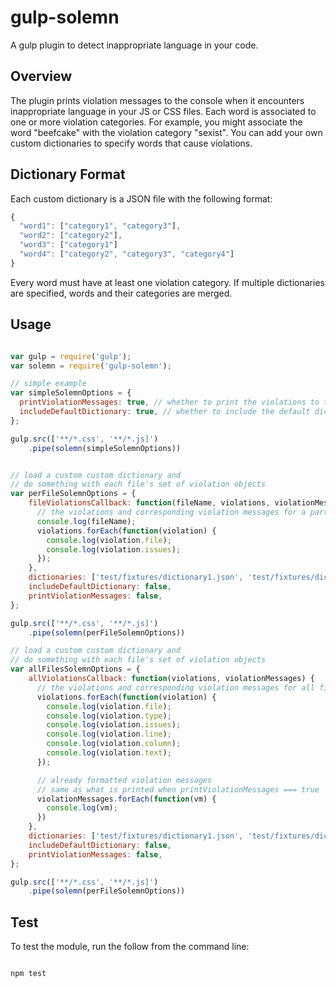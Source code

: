 # gulp-solemn
A gulp plugin to detect inappropriate language in your code.

## Overview
The plugin prints violation messages to the console when it encounters inappropriate language in your JS or CSS files.  Each word is associated to one or more violation categories.  For example, you might associate the word "beefcake" with the violation category "sexist".  You can add your own custom dictionaries to specify words that cause violations.

## Dictionary Format
Each custom dictionary is a JSON file with the following format:

```js
{
  "word1": ["category1", "category3"],
  "word2": ["category2"],
  "word3": ["category1"]
  "word4": ["category2", "category3", "category4"]
}
```

Every word must have at least one violation category.  If multiple dictionaries are specified, words and their categories are merged.

## Usage
```js

var gulp = require('gulp');
var solemn = require('gulp-solemn');

// simple example
var simpleSolemnOptions = {
  printViolationMessages: true, // whether to print the violations to the console
  includeDefaultDictionary: true, // whether to include the default dictionary as well
};

gulp.src(['**/*.css', '**/*.js]')
    .pipe(solemn(simpleSolemnOptions))


// load a custom custom dictionary and
// do something with each file's set of violation objects
var perFileSolemnOptions = {
    fileViolationsCallback: function(fileName, violations, violationMessages) {
      // the violations and corresponding violation messages for a particular file
      console.log(fileName);
      violations.forEach(function(violation) {
        console.log(violation.file);
        console.log(violation.issues);
      });
    },
    dictionaries: ['test/fixtures/dictionary1.json', 'test/fixtures/dictionary2.json'],
    includeDefaultDictionary: false,
    printViolationMessages: false,
};

gulp.src(['**/*.css', '**/*.js]')
    .pipe(solemn(perFileSolemnOptions))

// load a custom custom dictionary and
// do something with each file's set of violation objects
var allFilesSolemnOptions = {
    allViolationsCallback: function(violations, violationMessages) {
      // the violations and corresponding violation messages for all files after they have been processed
      violations.forEach(function(violation) {
        console.log(violation.file);
        console.log(violation.type);
        console.log(violation.issues);
        console.log(violation.line);
        console.log(violation.column);
        console.log(violation.text);
      });

      // already formatted violation messages
      // same as what is printed when printViolationMessages === true
      violationMessages.forEach(function(vm) {
        console.log(vm);
      })
    },
    dictionaries: ['test/fixtures/dictionary1.json', 'test/fixtures/dictionary2.json'],
    includeDefaultDictionary: false,
    printViolationMessages: false,
};

gulp.src(['**/*.css', '**/*.js]')
    .pipe(solemn(perFileSolemnOptions))

```

## Test
To test the module, run the follow from the command line:
```js

npm test

```
